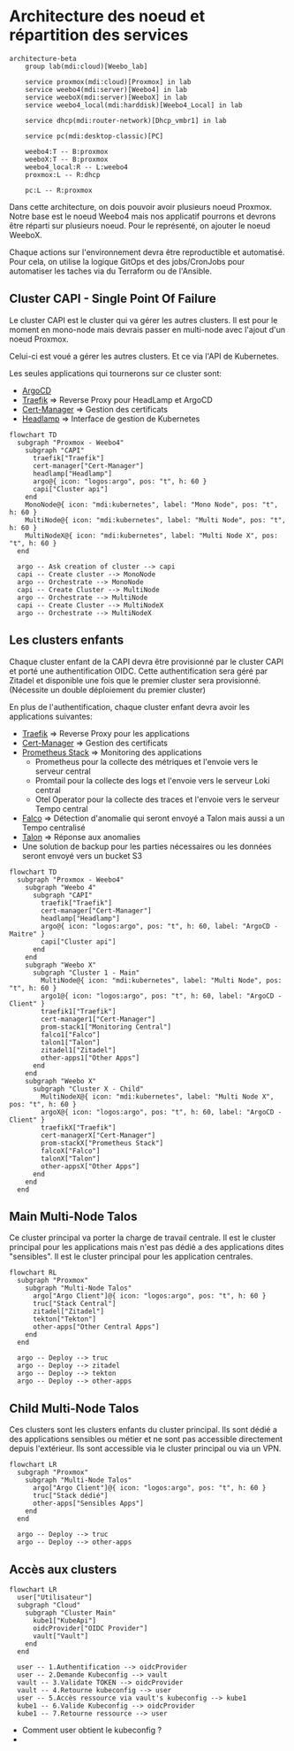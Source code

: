# Architecture des noeud et répartition des services

```mermaid
architecture-beta
    group lab(mdi:cloud)[Weebo_lab]

    service proxmox(mdi:cloud)[Proxmox] in lab
    service weebo4(mdi:server)[Weebo4] in lab
    service weeboX(mdi:server)[WeeboX] in lab
    service weebo4_local(mdi:harddisk)[Weebo4_Local] in lab

    service dhcp(mdi:router-network)[Dhcp_vmbr1] in lab

    service pc(mdi:desktop-classic)[PC]

    weebo4:T -- B:proxmox
    weeboX:T -- B:proxmox
    weebo4_local:R -- L:weebo4
    proxmox:L -- R:dhcp

    pc:L -- R:proxmox
```

Dans cette architecture, on dois pouvoir avoir plusieurs noeud Proxmox. Notre base est le noeud Weebo4 mais nos applicatif pourrons et devrons être réparti sur plusieurs noeud. Pour le représenté, on ajouter le noeud WeeboX.

Chaque actions sur l'environnement devra être reproductible et automatisé. Pour cela, on utilise la logique GitOps et des jobs/CronJobs pour automatiser les taches via du Terraform ou de l'Ansible.

## Cluster CAPI - Single Point Of Failure

Le cluster CAPI est le cluster qui va gérer les autres clusters. Il est pour le moment en mono-node mais devrais passer en multi-node avec l'ajout d'un noeud Proxmox.

Celui-ci est voué a gérer les autres clusters. Et ce via l'API de Kubernetes.

Les seules applications qui tournerons sur ce cluster sont:

- [ArgoCD](https://argoproj.github.io/argo-cd/)
- [Traefik](https://doc.traefik.io/traefik/) => Reverse Proxy pour HeadLamp et ArgoCD
- [Cert-Manager](https://cert-manager.io/docs/) => Gestion des certificats
- [Headlamp](https://headlamp.dev/) => Interface de gestion de Kubernetes

```mermaid
flowchart TD
  subgraph "Proxmox - Weebo4"
    subgraph "CAPI"
      traefik["Traefik"]
      cert-manager["Cert-Manager"]
      headlamp["Headlamp"]
      argo@{ icon: "logos:argo", pos: "t", h: 60 }
      capi["Cluster api"]
    end
    MonoNode@{ icon: "mdi:kubernetes", label: "Mono Node", pos: "t", h: 60 }
    MultiNode@{ icon: "mdi:kubernetes", label: "Multi Node", pos: "t", h: 60 }
    MultiNodeX@{ icon: "mdi:kubernetes", label: "Multi Node X", pos: "t", h: 60 }
  end

  argo -- Ask creation of cluster --> capi
  capi -- Create cluster --> MonoNode
  argo -- Orchestrate --> MonoNode
  capi -- Create Cluster --> MultiNode
  argo -- Orchestrate --> MultiNode
  capi -- Create Cluster --> MultiNodeX
  argo -- Orchestrate --> MultiNodeX
```

## Les clusters enfants

Chaque cluster enfant de la CAPI devra être provisionné par le cluster CAPI et porté une authentification OIDC. Cette authentification sera géré par Zitadel et disponible une fois que le premier cluster sera provisionné. (Nécessite un double déploiement du premier cluster)

En plus de l'authentification, chaque cluster enfant devra avoir les applications suivantes:

- [Traefik](https://doc.traefik.io/traefik/) => Reverse Proxy pour les applications
- [Cert-Manager](https://cert-manager.io/docs/) => Gestion des certificats
- [Prometheus Stack](https://prometheus.io/docs/introduction/overview/) => Monitoring des applications
  - Prometheus pour la collecte des métriques et l'envoie vers le serveur central
  - Promtail pour la collecte des logs et l'envoie vers le serveur Loki central
  - Otel Operator pour la collecte des traces et l'envoie vers le serveur Tempo central
- [Falco](https://falco.org/docs/) => Détection d'anomalie qui seront envoyé a Talon mais aussi a un Tempo centralisé
- [Talon](https://github.com/falcosecurity/falco-talon) => Réponse aux anomalies
- Une solution de backup pour les parties nécessaires ou les données seront envoyé vers un bucket S3

```mermaid
flowchart TD
  subgraph "Proxmox - Weebo4"
    subgraph "Weebo 4"
      subgraph "CAPI"
        traefik["Traefik"]
        cert-manager["Cert-Manager"]
        headlamp["Headlamp"]
        argo@{ icon: "logos:argo", pos: "t", h: 60, label: "ArgoCD - Maitre" }
        capi["Cluster api"]
      end
    end
    subgraph "Weebo X"
      subgraph "Cluster 1 - Main"
        MultiNode@{ icon: "mdi:kubernetes", label: "Multi Node", pos: "t", h: 60 }
        argo1@{ icon: "logos:argo", pos: "t", h: 60, label: "ArgoCD - Client" }
        traefik1["Traefik"]
        cert-manager1["Cert-Manager"]
        prom-stack1["Monitoring Central"]
        falco1["Falco"]
        talon1["Talon"]
        zitadel1["Zitadel"]
        other-apps1["Other Apps"]
      end
    end
    subgraph "Weebo X"
      subgraph "Cluster X - Child"
        MultiNodeX@{ icon: "mdi:kubernetes", label: "Multi Node X", pos: "t", h: 60 }
        argoX@{ icon: "logos:argo", pos: "t", h: 60, label: "ArgoCD - Client" }
        traefikX["Traefik"]
        cert-managerX["Cert-Manager"]
        prom-stackX["Prometheus Stack"]
        falcoX["Falco"]
        talonX["Talon"]
        other-appsX["Other Apps"]
      end
    end
  end
```

## Main Multi-Node Talos

Ce cluster principal va porter la charge de travail centrale. Il est le cluster principal pour les applications mais n'est pas dédié a des applications dites "sensibles". Il est le cluster principal pour les application centrales.

```mermaid
flowchart RL
  subgraph "Proxmox"
    subgraph "Multi-Node Talos"
      argo["Argo Client"]@{ icon: "logos:argo", pos: "t", h: 60 }
      truc["Stack Central"]
      zitadel["Zitadel"]
      tekton["Tekton"]
      other-apps["Other Central Apps"]
    end
  end

  argo -- Deploy --> truc
  argo -- Deploy --> zitadel
  argo -- Deploy --> tekton
  argo -- Deploy --> other-apps
```

## Child Multi-Node Talos

Ces clusters sont les clusters enfants du cluster principal. Ils sont dédié a des applications sensibles ou métier et ne sont pas accessible directement depuis l'extérieur. Ils sont accessible via le cluster principal ou via un VPN.

```mermaid
flowchart LR
  subgraph "Proxmox"
    subgraph "Multi-Node Talos"
      argo["Argo Client"]@{ icon: "logos:argo", pos: "t", h: 60 }
      truc["Stack dédié"]
      other-apps["Sensibles Apps"]
    end
  end

  argo -- Deploy --> truc
  argo -- Deploy --> other-apps
```

## Accès aux clusters

```mermaid
flowchart LR
  user["Utilisateur"]
  subgraph "Cloud"
    subgraph "Cluster Main"
      kube1["KubeApi"]
      oidcProvider["OIDC Provider"]
      vault["Vault"]
    end
  end

  user -- 1.Authentification --> oidcProvider
  user -- 2.Demande Kubeconfig --> vault
  vault -- 3.Validate TOKEN --> oidcProvider
  vault -- 4.Retourne kubeconfig --> user
  user -- 5.Accès ressource via vault's kubeconfig --> kube1
  kube1 -- 6.Valide Kubeconfig --> oidcProvider
  kube1 -- 7.Retourne ressource --> user
```

- Comment user obtient le kubeconfig ?
- 